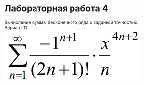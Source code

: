 # Лабораторная работа 4  
Вычисление суммы бесконечного ряда с заданной точностью.  
Вариант 11.  
![](https://github.com/BlackF1re/IterationFormula/blob/master/task.png)
